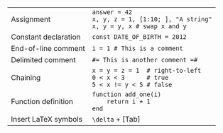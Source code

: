 |                      |                                                                                         |
| -------------------- | --------------------------------------------------------------------------------------- |
| Assignment           | `answer = 42`<br>`x, y, z = 1, [1:10; ], "A string"`<br>`x, y = y, x # swap x and y`    |
| Constant declaration | `const DATE_OF_BIRTH = 2012`                                                            |
| End-of-line comment  | `i = 1 # This is a comment`                                                             |
| Delimited comment    | `#= This is another comment =#`                                                         |
| Chaining             | `x = y = z = 1  # right-to-left`<br>`0 < x < 3      # true`<br>`5 < x != y < 5 # false` |
| Function definition  | `function add_one(i)`<br>`    return i + 1`<br>`end`                                    |
| Insert LaTeX symbols | `\delta` + [Tab]                                                                        |
